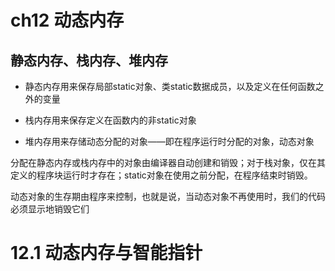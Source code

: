 # ch12 动态内存

## 静态内存、栈内存、堆内存

- 静态内存用来保存局部static对象、类static数据成员，以及定义在任何函数之外的变量

- 栈内存用来保存定义在函数内的非static对象

- 堆内存用来存储动态分配的对象——即在程序运行时分配的对象，动态对象

分配在静态内存或栈内存中的对象由编译器自动创建和销毁；对于栈对象，仅在其定义的程序块运行时才存在；static对象在使用之前分配，在程序结束时销毁。

动态对象的生存期由程序来控制，也就是说，当动态对象不再使用时，我们的代码必须显示地销毁它们

# 12.1 动态内存与智能指针


